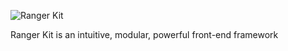 ![Ranger Kit](http://i.imgur.com/1ckFKJd.png)

Ranger Kit is an intuitive, modular, powerful front-end framework
